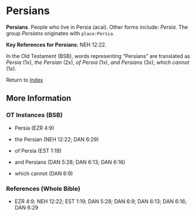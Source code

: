 # Persians
**Persians**. 
People who live in Persia (acai). 
Other forms include: 
*Persia*. 
The group _Persians_ originates with `place:Persia`. 


**Key References for Persians**: 
NEH 12:22. 


In the Old Testament (BSB), words representing “Persians” are translated as 
*Persia* (1x), *the Persian* (2x), *of Persia* (1x), *and Persians* (3x), *which cannot* (1x). 




Return to [Index](00-Index.md)

## More Information

### OT Instances (BSB)

* Persia (EZR 4:9)

* the Persian (NEH 12:22; DAN 6:29)

* of Persia (EST 1:19)

* and Persians (DAN 5:28; DAN 6:13; DAN 6:16)

* which cannot (DAN 6:9)



### References (Whole Bible)

* EZR 4:9; NEH 12:22; EST 1:19; DAN 5:28; DAN 6:9; DAN 6:13; DAN 6:16; DAN 6:29



